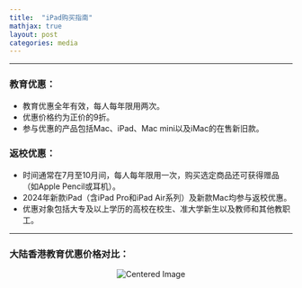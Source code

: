 ```yaml
---
title:  "iPad购买指南"
mathjax: true
layout: post
categories: media
---
```


---

### 教育优惠：

- 教育优惠全年有效，每人每年限用两次。
- 优惠价格约为正价的9折。
- 参与优惠的产品包括Mac、iPad、Mac mini以及iMac的在售新旧款。

### 返校优惠：

- 时间通常在7月至10月间，每人每年限用一次，购买选定商品还可获得赠品（如Apple Pencil或耳机）。
- 2024年新款iPad（含iPad Pro和iPad Air系列）及新款Mac均参与返校优惠。
- 优惠对象包括大专及以上学历的高校在校生、准大学新生以及教师和其他教职工。

---
### 大陆香港教育优惠价格对比：

<div style="text-align: center;">
  <img src="https://github.com/shishiAPCS/shishiapcs.github.io/assets/105401427/7f7e756b-d342-4681-a604-94f4f464e5c1" alt="Centered Image" style="max-width: 100%; height: auto;">
</div>

